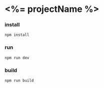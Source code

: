 # <%= projectName %>

### install
```shell
npm install
```

### run
```shell
npm run dev
```

### build
```shell
npm run build
```
